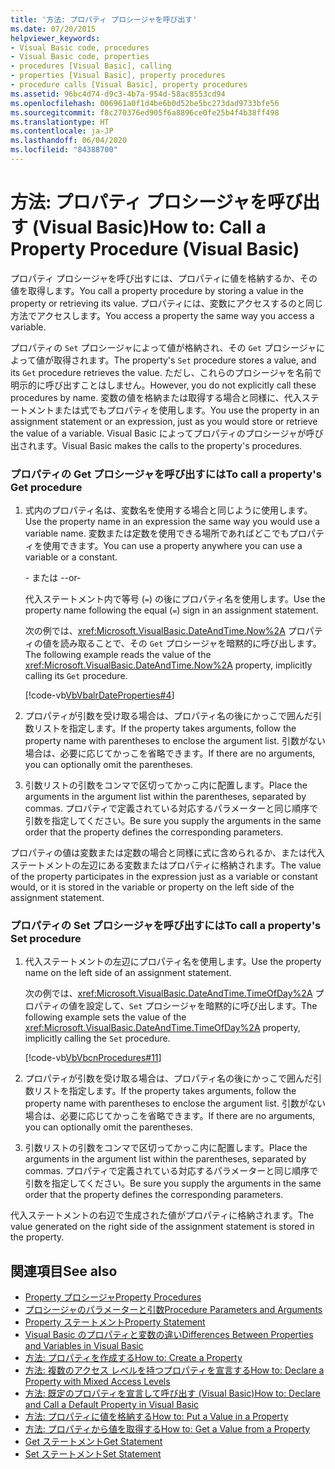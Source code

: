 ```yaml
---
title: '方法: プロパティ プロシージャを呼び出す'
ms.date: 07/20/2015
helpviewer_keywords:
- Visual Basic code, procedures
- Visual Basic code, properties
- procedures [Visual Basic], calling
- properties [Visual Basic], property procedures
- procedure calls [Visual Basic], property procedures
ms.assetid: 96bc4d74-d9c3-4b7a-954d-58ac8553cd94
ms.openlocfilehash: 006961a0f1d4be6b0d52be5bc273dad9733bfe56
ms.sourcegitcommit: f8c270376ed905f6a8896ce0fe25b4f4b38ff498
ms.translationtype: HT
ms.contentlocale: ja-JP
ms.lasthandoff: 06/04/2020
ms.locfileid: "84388700"
---
```

# <a name="how-to-call-a-property-procedure-visual-basic"></a><span data-ttu-id="10818-102">方法: プロパティ プロシージャを呼び出す (Visual Basic)</span><span class="sxs-lookup"><span data-stu-id="10818-102">How to: Call a Property Procedure (Visual Basic)</span></span>
<span data-ttu-id="10818-103">プロパティ プロシージャを呼び出すには、プロパティに値を格納するか、その値を取得します。</span><span class="sxs-lookup"><span data-stu-id="10818-103">You call a property procedure by storing a value in the property or retrieving its value.</span></span> <span data-ttu-id="10818-104">プロパティには、変数にアクセスするのと同じ方法でアクセスします。</span><span class="sxs-lookup"><span data-stu-id="10818-104">You access a property the same way you access a variable.</span></span>  
  
 <span data-ttu-id="10818-105">プロパティの `Set` プロシージャによって値が格納され、その `Get` プロシージャによって値が取得されます。</span><span class="sxs-lookup"><span data-stu-id="10818-105">The property's `Set` procedure stores a value, and its `Get` procedure retrieves the value.</span></span> <span data-ttu-id="10818-106">ただし、これらのプロシージャを名前で明示的に呼び出すことはしません。</span><span class="sxs-lookup"><span data-stu-id="10818-106">However, you do not explicitly call these procedures by name.</span></span> <span data-ttu-id="10818-107">変数の値を格納または取得する場合と同様に、代入ステートメントまたは式でもプロパティを使用します。</span><span class="sxs-lookup"><span data-stu-id="10818-107">You use the property in an assignment statement or an expression, just as you would store or retrieve the value of a variable.</span></span> <span data-ttu-id="10818-108">Visual Basic によってプロパティのプロシージャが呼び出されます。</span><span class="sxs-lookup"><span data-stu-id="10818-108">Visual Basic makes the calls to the property's procedures.</span></span>  
  
### <a name="to-call-a-propertys-get-procedure"></a><span data-ttu-id="10818-109">プロパティの Get プロシージャを呼び出すには</span><span class="sxs-lookup"><span data-stu-id="10818-109">To call a property's Get procedure</span></span>  
  
1. <span data-ttu-id="10818-110">式内のプロパティ名は、変数名を使用する場合と同じように使用します。</span><span class="sxs-lookup"><span data-stu-id="10818-110">Use the property name in an expression the same way you would use a variable name.</span></span> <span data-ttu-id="10818-111">変数または定数を使用できる場所であればどこでもプロパティを使用できます。</span><span class="sxs-lookup"><span data-stu-id="10818-111">You can use a property anywhere you can use a variable or a constant.</span></span>  
  
     <span data-ttu-id="10818-112">\- または -</span><span class="sxs-lookup"><span data-stu-id="10818-112">-or-</span></span>  
  
     <span data-ttu-id="10818-113">代入ステートメント内で等号 (`=`) の後にプロパティ名を使用します。</span><span class="sxs-lookup"><span data-stu-id="10818-113">Use the property name following the equal (`=`) sign in an assignment statement.</span></span>  
  
     <span data-ttu-id="10818-114">次の例では、<xref:Microsoft.VisualBasic.DateAndTime.Now%2A> プロパティの値を読み取ることで、その `Get` プロシージャを暗黙的に呼び出します。</span><span class="sxs-lookup"><span data-stu-id="10818-114">The following example reads the value of the <xref:Microsoft.VisualBasic.DateAndTime.Now%2A> property, implicitly calling its `Get` procedure.</span></span>  
  
     [!code-vb[VbVbalrDateProperties#4](~/samples/snippets/visualbasic/VS_Snippets_VBCSharp/VbVbalrDateProperties/VB/Module1.vb#4)]  
  
2. <span data-ttu-id="10818-115">プロパティが引数を受け取る場合は、プロパティ名の後にかっこで囲んだ引数リストを指定します。</span><span class="sxs-lookup"><span data-stu-id="10818-115">If the property takes arguments, follow the property name with parentheses to enclose the argument list.</span></span> <span data-ttu-id="10818-116">引数がない場合は、必要に応じてかっこを省略できます。</span><span class="sxs-lookup"><span data-stu-id="10818-116">If there are no arguments, you can optionally omit the parentheses.</span></span>  
  
3. <span data-ttu-id="10818-117">引数リストの引数をコンマで区切ってかっこ内に配置します。</span><span class="sxs-lookup"><span data-stu-id="10818-117">Place the arguments in the argument list within the parentheses, separated by commas.</span></span> <span data-ttu-id="10818-118">プロパティで定義されている対応するパラメーターと同じ順序で引数を指定してください。</span><span class="sxs-lookup"><span data-stu-id="10818-118">Be sure you supply the arguments in the same order that the property defines the corresponding parameters.</span></span>  
  
 <span data-ttu-id="10818-119">プロパティの値は変数または定数の場合と同様に式に含められるか、または代入ステートメントの左辺にある変数またはプロパティに格納されます。</span><span class="sxs-lookup"><span data-stu-id="10818-119">The value of the property participates in the expression just as a variable or constant would, or it is stored in the variable or property on the left side of the assignment statement.</span></span>  
  
### <a name="to-call-a-propertys-set-procedure"></a><span data-ttu-id="10818-120">プロパティの Set プロシージャを呼び出すには</span><span class="sxs-lookup"><span data-stu-id="10818-120">To call a property's Set procedure</span></span>  
  
1. <span data-ttu-id="10818-121">代入ステートメントの左辺にプロパティ名を使用します。</span><span class="sxs-lookup"><span data-stu-id="10818-121">Use the property name on the left side of an assignment statement.</span></span>  
  
     <span data-ttu-id="10818-122">次の例では、<xref:Microsoft.VisualBasic.DateAndTime.TimeOfDay%2A> プロパティの値を設定して、`Set` プロシージャを暗黙的に呼び出します。</span><span class="sxs-lookup"><span data-stu-id="10818-122">The following example sets the value of the <xref:Microsoft.VisualBasic.DateAndTime.TimeOfDay%2A> property, implicitly calling the `Set` procedure.</span></span>  
  
     [!code-vb[VbVbcnProcedures#11](~/samples/snippets/visualbasic/VS_Snippets_VBCSharp/VbVbcnProcedures/VB/Class1.vb#11)]  
  
2. <span data-ttu-id="10818-123">プロパティが引数を受け取る場合は、プロパティ名の後にかっこで囲んだ引数リストを指定します。</span><span class="sxs-lookup"><span data-stu-id="10818-123">If the property takes arguments, follow the property name with parentheses to enclose the argument list.</span></span> <span data-ttu-id="10818-124">引数がない場合は、必要に応じてかっこを省略できます。</span><span class="sxs-lookup"><span data-stu-id="10818-124">If there are no arguments, you can optionally omit the parentheses.</span></span>  
  
3. <span data-ttu-id="10818-125">引数リストの引数をコンマで区切ってかっこ内に配置します。</span><span class="sxs-lookup"><span data-stu-id="10818-125">Place the arguments in the argument list within the parentheses, separated by commas.</span></span> <span data-ttu-id="10818-126">プロパティで定義されている対応するパラメーターと同じ順序で引数を指定してください。</span><span class="sxs-lookup"><span data-stu-id="10818-126">Be sure you supply the arguments in the same order that the property defines the corresponding parameters.</span></span>  
  
 <span data-ttu-id="10818-127">代入ステートメントの右辺で生成された値がプロパティに格納されます。</span><span class="sxs-lookup"><span data-stu-id="10818-127">The value generated on the right side of the assignment statement is stored in the property.</span></span>  
  
## <a name="see-also"></a><span data-ttu-id="10818-128">関連項目</span><span class="sxs-lookup"><span data-stu-id="10818-128">See also</span></span>

- [<span data-ttu-id="10818-129">Property プロシージャ</span><span class="sxs-lookup"><span data-stu-id="10818-129">Property Procedures</span></span>](./property-procedures.md)
- [<span data-ttu-id="10818-130">プロシージャのパラメーターと引数</span><span class="sxs-lookup"><span data-stu-id="10818-130">Procedure Parameters and Arguments</span></span>](./procedure-parameters-and-arguments.md)
- [<span data-ttu-id="10818-131">Property ステートメント</span><span class="sxs-lookup"><span data-stu-id="10818-131">Property Statement</span></span>](../../../language-reference/statements/property-statement.md)
- [<span data-ttu-id="10818-132">Visual Basic のプロパティと変数の違い</span><span class="sxs-lookup"><span data-stu-id="10818-132">Differences Between Properties and Variables in Visual Basic</span></span>](./differences-between-properties-and-variables.md)
- [<span data-ttu-id="10818-133">方法: プロパティを作成する</span><span class="sxs-lookup"><span data-stu-id="10818-133">How to: Create a Property</span></span>](./how-to-create-a-property.md)
- [<span data-ttu-id="10818-134">方法: 複数のアクセス レベルを持つプロパティを宣言する</span><span class="sxs-lookup"><span data-stu-id="10818-134">How to: Declare a Property with Mixed Access Levels</span></span>](./how-to-declare-a-property-with-mixed-access-levels.md)
- [<span data-ttu-id="10818-135">方法: 既定のプロパティを宣言して呼び出す (Visual Basic)</span><span class="sxs-lookup"><span data-stu-id="10818-135">How to: Declare and Call a Default Property in Visual Basic</span></span>](./how-to-declare-and-call-a-default-property.md)
- [<span data-ttu-id="10818-136">方法: プロパティに値を格納する</span><span class="sxs-lookup"><span data-stu-id="10818-136">How to: Put a Value in a Property</span></span>](./how-to-put-a-value-in-a-property.md)
- [<span data-ttu-id="10818-137">方法: プロパティから値を取得する</span><span class="sxs-lookup"><span data-stu-id="10818-137">How to: Get a Value from a Property</span></span>](./how-to-get-a-value-from-a-property.md)
- [<span data-ttu-id="10818-138">Get ステートメント</span><span class="sxs-lookup"><span data-stu-id="10818-138">Get Statement</span></span>](../../../language-reference/statements/get-statement.md)
- [<span data-ttu-id="10818-139">Set ステートメント</span><span class="sxs-lookup"><span data-stu-id="10818-139">Set Statement</span></span>](../../../language-reference/statements/set-statement.md)
